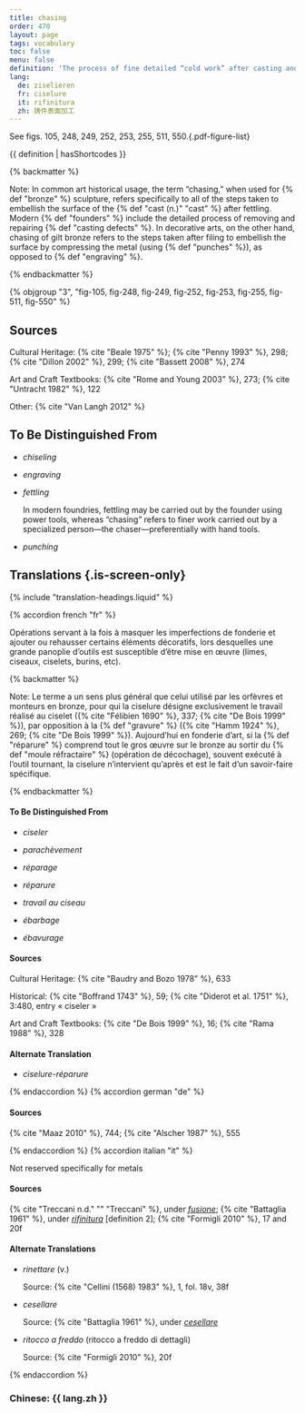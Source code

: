 ```yaml
---
title: chasing
order: 470
layout: page
tags: vocabulary
toc: false
menu: false
definition: 'The process of fine detailed “cold work” after casting and {% def "fettling" %} that serves to correct or enhance the {% def "cast (n.)" "cast" %} surface by removing and/or compressing metal using hand tools by punching, {% def "engraving" %}, and/or {% def "chiseling" %}, and in modern times also with power and pneumatic tools.'
lang:
  de: ziselieren
  fr: ciselure
  it: rifinitura
  zh: 铸件表面加工
---
```


See figs. 105, 248, 249, 252, 253, 255, 511, 550.{.pdf-figure-list}

{{ definition | hasShortcodes }}

{% backmatter %}

Note: In common art historical usage, the term “chasing,” when used for {% def "bronze" %} sculpture, refers specifically to all of the steps taken to embellish the surface of the {% def "cast (n.)" "cast" %} after fettling. Modern {% def "founders" %} include the detailed process of removing and repairing {% def "casting defects" %}. In decorative arts, on the other hand, chasing of gilt bronze refers to the steps taken after filing to embellish the surface by compressing the metal (using {% def "punches" %}), as opposed to {% def "engraving" %}.

{% endbackmatter %}

{% objgroup "3", "fig-105, fig-248, fig-249, fig-252, fig-253, fig-255, fig-511, fig-550" %}

## Sources

Cultural Heritage: {% cite "Beale 1975" %}; {% cite "Penny 1993" %}, 298; {% cite "Dillon 2002" %}, 299; {% cite "Bassett 2008" %}, 274

Art and Craft Textbooks: {% cite "Rome and Young 2003" %}, 273; {% cite "Untracht 1982" %}, 122

Other: {% cite "Van Langh 2012" %}

## To Be Distinguished From

- *chiseling*

- *engraving*

- *fettling*

    In modern foundries, fettling may be carried out by the founder using power tools, whereas “chasing” refers to finer work carried out by a specialized person—the chaser—preferentially with hand tools.

- *punching*

## Translations {.is-screen-only}

<div class="accordion">
{% include "translation-headings.liquid" %}

{% accordion french "fr" %}

Opérations servant à la fois à masquer les imperfections de fonderie et ajouter ou rehausser certains éléments décoratifs, lors desquelles une grande panoplie d’outils est susceptible d’être mise en œuvre (limes, ciseaux, ciselets, burins, etc).

{% backmatter %}

Note: Le terme a un sens plus général que celui utilisé par les orfèvres et monteurs en bronze, pour qui la ciselure désigne exclusivement le travail réalisé au ciselet ({% cite "Félibien 1690" %}, 337; {% cite "De Bois 1999" %}), par opposition à la {% def "gravure" %} ({% cite "Hamm 1924" %}, 269; {% cite "De Bois 1999" %}). Aujourd’hui en fonderie d’art, si la {% def "réparure" %} comprend tout le gros œuvre sur le bronze au sortir du {% def "moule réfractaire" %} (opération de décochage), souvent exécuté à l’outil tournant, la ciselure n’intervient qu’après et est le fait d’un savoir-faire spécifique.

{% endbackmatter %}

#### To Be Distinguished From

- *ciseler*

- *parachèvement*

- *réparage*

- *réparure*

- *travail au ciseau*

- *ébarbage*

- *ébavurage*

#### Sources

Cultural Heritage: {% cite "Baudry and Bozo 1978" %}, 633

Historical: {% cite "Boffrand 1743" %}, 59; {% cite "Diderot et al. 1751" %}, 3:480, entry « ciseler »

Art and Craft Textbooks: {% cite "De Bois 1999" %}, 16; {% cite "Rama 1988" %}, 328

#### Alternate Translation

- *ciselure-réparure*

{% endaccordion %}
{% accordion german "de" %}

#### Sources

{% cite "Maaz 2010" %}, 744; {% cite "Alscher 1987" %}, 555

{% endaccordion %}
{% accordion italian "it" %}

Not reserved specifically for metals

#### Sources

{% cite "Treccani n.d." "" "Treccani" %}, under [*fusione*](https://www.treccani.it/enciclopedia/fusione_%28Enciclopedia-Italiana%29/); {% cite "Battaglia 1961" %}, under [*rifinitura*](http://www.gdli.it/pdf_viewer/Scripts/pdf.js/web/viewer.asp?file=/PDF/GDLI16/GDLI_16_ocr_264.pdf&parola=rifinitura) [definition 2]; {% cite "Formigli 2010" %}, 17 and 20f

#### Alternate Translations

- *rinettare* (v.)

    Source: {% cite "Cellini (1568) 1983" %}, 1, fol. 18v, 38f

- *cesellare*

    Source: {% cite "Battaglia 1961" %}, under [*cesellare*](http://www.gdli.it/pdf_viewer/Scripts/pdf.js/web/viewer.asp?file=/PDF/GDLI03/GDLI_03_ocr_19.pdf&parola=cesellare)

- *ritocco a freddo* (ritocco a freddo di dettagli)

    Source: {% cite "Formigli 2010" %}, 20f

{% endaccordion %}

### **Chinese**: <span lang="zh">{{ lang.zh }}</span>

</div>
